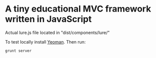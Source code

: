 # A tiny educational MVC framework written in JavaScript

Actual lure.js file located in "dist/components/lure/"

To test locally install [Yeoman](http://yeoman.io/). Then run:

```bash
grunt server
```